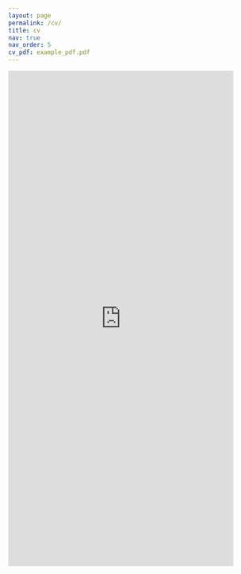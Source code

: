 ```yaml
---
layout: page
permalink: /cv/
title: cv
nav: true
nav_order: 5
cv_pdf: example_pdf.pdf
---
```


<embed src="https://ghltshubh.github.io/assets/pdf/example_pdf.pdf" type="application/pdf" style="width:90%; height:1000px; margin-left: auto; margin-right: auto;" frameborder="0"/>

<!-- <iframe src="https://docs.google.com/gview?url=https://ghltshubh.github.io/assets/pdf/example_pdf.pdf&embedded=true" style="width:850px; height:1000px;" frameborder="0"></iframe> -->
